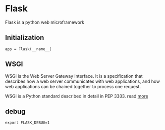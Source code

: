 # Flask

Flask is a python web microframework

## Initialization
`app = Flask(__name__)`

## WSGI

WSGI is the Web Server Gateway Interface. It is a specification that describes how a web server communicates with web applications, and how web applications can be chained together to process one request.

WSGI is a Python standard described in detail in PEP 3333.
read [more](https://wsgi.readthedocs.io/en/latest/learn.html)

## debug
`export FLASK_DEBUG=1`
